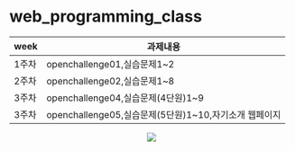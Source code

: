 # web_programming_class

|week|과제내용|
|------|-------------------------------------------------------------|
|1주차|openchallenge01,실습문제1~2|
|2주차|openchallenge02,실습문제1~8|
|3주차|openchallenge04,실습문제(4단원)1~9|
|3주차|openchallenge05,실습문제(5단원)1~10,자기소개 웹페이지|

<p align="center"> 
  <img src="https://github-readme-stats.vercel.app/api?username=ysjang0926&theme=vue&show_icons=true"/></a>
</p>

